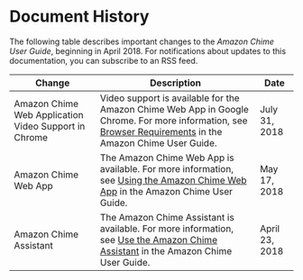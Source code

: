 # Document History<a name="doc-history"></a>

The following table describes important changes to the *Amazon Chime User Guide*, beginning in April 2018\. For notifications about updates to this documentation, you can subscribe to an RSS feed\.

| Change | Description | Date | 
| --- |--- |--- |
| Amazon Chime Web Application Video Support in Chrome | Video support is available for the Amazon Chime Web App in Google Chrome\. For more information, see [Browser Requirements](http://docs.aws.amazon.com/chime/latest/ug/chime-requirements.html#browser) in the Amazon Chime User Guide\. | July 31, 2018 | 
| Amazon Chime Web App | The Amazon Chime Web App is available\. For more information, see [Using the Amazon Chime Web App](http://docs.aws.amazon.com/chime/latest/ug/chime-web-app.html) in the Amazon Chime User Guide\. | May 17, 2018 | 
| Amazon Chime Assistant | The Amazon Chime Assistant is available\. For more information, see [Use the Amazon Chime Assistant](http://docs.aws.amazon.com/chime/latest/ug/chime-using-assistant.html) in the Amazon Chime User Guide\. | April 23, 2018 | 
